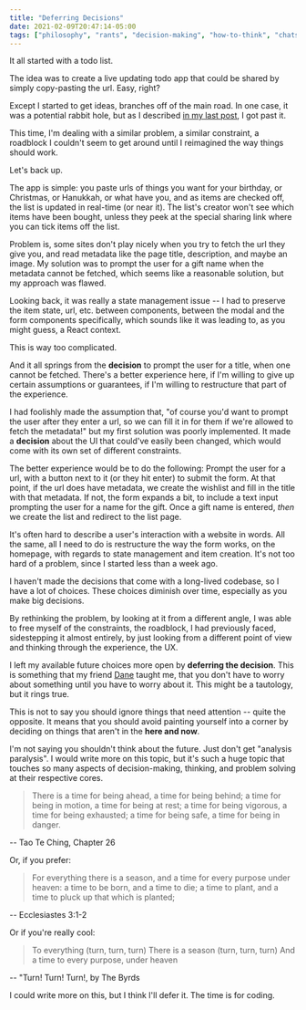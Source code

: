 ```yaml
---
title: "Deferring Decisions"
date: 2021-02-09T20:47:14-05:00
tags: ["philosophy", "rants", "decision-making", "how-to-think", "chats-with-dane"]
---
```


It all started with a todo list.

The idea was to create a live updating todo app that could be shared by simply copy-pasting the url. Easy, right?

Except I started to get ideas, branches off of the main road. In one case, it was a potential rabbit hole, but as I described [in my last post](https://austinpocus.com/what-bob-ross-teaches-us-about-making-things), I got past it.

This time, I'm dealing with a similar problem, a similar constraint, a roadblock I couldn't seem to get around until I reimagined the way things should work.

Let's back up.

The app is simple: you paste urls of things you want for your birthday, or Christmas, or Hanukkah, or what have you, and as items are checked off, the list is updated in real-time (or near it). The list's creator won't see which items have been bought, unless they peek at the special sharing link where you can tick items off the list.

Problem is, some sites don't play nicely when you try to fetch the url they give you, and read metadata like the page title, description, and maybe an image. My solution was to prompt the user for a gift name when the metadata cannot be fetched, which seems like a reasonable solution, but my approach was flawed.

Looking back, it was really a state management issue -- I had to preserve the item state, url, etc. between components, between the modal and the form components specifically, which sounds like it was leading to, as you might guess, a React context.

This is way too complicated.

And it all springs from the **decision** to prompt the user for a title, when one cannot be fetched. There's a better experience here, if I'm willing to give up certain assumptions or guarantees, if I'm willing to restructure that part of the experience.

I had foolishly made the assumption that, "of course you'd want to prompt the user after they enter a url, so we can fill it in for them if we're allowed to fetch the metadata!" but my first solution was poorly implemented. It made a **decision** about the UI that could've easily been changed, which would come with its own set of different constraints.

The better experience would be to do the following: Prompt the user for a url, with a button next to it (or they hit enter) to submit the form. At that point, if the url does have metadata, we create the wishlist and fill in the title with that metadata. If not, the form expands a bit, to include a text input prompting the user for a name for the gift. Once a gift name is entered, _then_ we create the list and redirect to the list page.

It's often hard to describe a user's interaction with a website in words. All the same, all I need to do is restructure the way the form works, on the homepage, with regards to state management and item creation. It's not too hard of a problem, since I started less than a week ago.

I haven't made the decisions that come with a long-lived codebase, so I have a lot of choices. These choices diminish over time, especially as you make big decisions.

By rethinking the problem, by looking at it from a different angle, I was able to free myself of the constraints, the roadblock, I had previously faced, sidestepping it almost entirely, by just looking from a different point of view and thinking through the experience, the UX.

I left my available future choices more open by **deferring the decision**. This is something that my friend [Dane](https://v1labs.com) taught me, that you don't have to worry about something until you have to worry about it. This might be a tautology, but it rings true.

This is not to say you should ignore things that need attention -- quite the opposite. It means that you should avoid painting yourself into a corner by deciding on things that aren't in the **here and now**.

I'm not saying you shouldn't think about the future. Just don't get "analysis paralysis". I would write more on this topic, but it's such a huge topic that touches so many aspects of decision-making, thinking, and problem solving at their respective cores.

> There is a time for being ahead, a time for being behind; a time for being in motion, a time for being at rest; a time for being vigorous, a time for being exhausted; a time for being safe, a time for being in danger.

-- Tao Te Ching, Chapter 26

Or, if you prefer:

> For everything there is a season, and a time for every purpose under heaven: a time to be born, and a time to die; a time to plant, and a time to pluck up that which is planted;

-- Ecclesiastes 3:1-2

Or if you're really cool:

> To everything (turn, turn, turn)
There is a season (turn, turn, turn)
And a time to every purpose, under heaven

-- "Turn! Turn! Turn!, by The Byrds

I could write more on this, but I think I'll defer it. The time is for coding.
